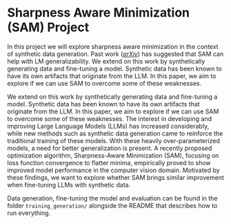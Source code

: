 # Sharpness Aware Minimization (SAM) Project

In this project we will explore sharpness aware minimization in the context of synthetic data generation. Past work ([*arXiv*](https://arxiv.org/pdf/2110.08529.pdf)) has suggested that SAM can help with LM generalizability. We extend on this work by synthetically generating data and fine-tuning a model. Synthetic data has been known to have its own artifacts that originate from the LLM. In this paper, we aim to explore if we can use SAM to overcome some of these weaknesses. 

We extend on this work by synthetically generating data and fine-tuning a model. Synthetic data has been known to have its own artifacts that originate from the LLM. In this paper, we aim to explore if we can use SAM to overcome some of these weaknesses. 
The interest in developing and improving Large Language Models (LLMs) has increased considerably, while new methods such as synthetic data generation came to reinforce the traditional training of these models. With these heavily over-parameterized models, a need for better generalization is present.
A recently proposed optimization algorithm, Sharpness-Aware Minimization (SAM), focusing on loss function convergence to flatter minima, empirically proved to show improved model performance in the computer vision domain. Motivated by these findings, we want to explore whether SAM brings similar improvement when fine-tuning LLMs with synthetic data.

Data generation, fine-tuning the model and evaluation can be found in the folder ``training_generation/`` alongside the README that describes how to run everything. 